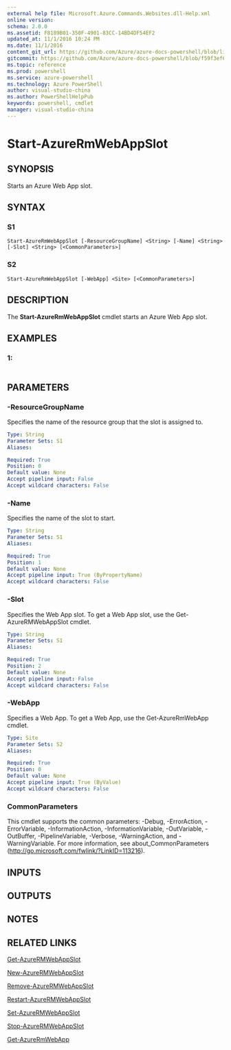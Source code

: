```yaml
---
external help file: Microsoft.Azure.Commands.Websites.dll-Help.xml
online version: 
schema: 2.0.0
ms.assetid: F8189B01-350F-4901-83CC-14BD4DF54EF2
updated_at: 11/1/2016 10:24 PM
ms.date: 11/1/2016
content_git_url: https://github.com/Azure/azure-docs-powershell/blob/live/azureps-cmdlets-docs/ResourceManager/AzureRM.Websites/v2.1.0/Start-AzureRMWebAppSlot.md
gitcommit: https://github.com/Azure/azure-docs-powershell/blob/f59f3ef60bc592383812213e69fd77ba950759ed/azureps-cmdlets-docs/ResourceManager/AzureRM.Websites/v2.1.0/Start-AzureRMWebAppSlot.md
ms.topic: reference
ms.prod: powershell
ms.service: azure-powershell
ms.technology: Azure PowerShell
author: visual-studio-china
ms.author: PowerShellHelpPub
keywords: powershell, cmdlet
manager: visual-studio-china
---
```


# Start-AzureRmWebAppSlot

## SYNOPSIS
Starts an Azure Web App slot.

## SYNTAX

### S1
```
Start-AzureRmWebAppSlot [-ResourceGroupName] <String> [-Name] <String> [-Slot] <String> [<CommonParameters>]
```

### S2
```
Start-AzureRmWebAppSlot [-WebApp] <Site> [<CommonParameters>]
```

## DESCRIPTION
The **Start-AzureRmWebAppSlot** cmdlet starts an Azure Web App slot.

## EXAMPLES

### 1:
```

```

## PARAMETERS

### -ResourceGroupName
Specifies the name of the resource group that the slot is assigned to.

```yaml
Type: String
Parameter Sets: S1
Aliases: 

Required: True
Position: 0
Default value: None
Accept pipeline input: False
Accept wildcard characters: False
```

### -Name
Specifies the name of the slot to start.

```yaml
Type: String
Parameter Sets: S1
Aliases: 

Required: True
Position: 1
Default value: None
Accept pipeline input: True (ByPropertyName)
Accept wildcard characters: False
```

### -Slot
Specifies the Web App slot.
To get a Web App slot, use the Get-AzureRMWebAppSlot cmdlet.

```yaml
Type: String
Parameter Sets: S1
Aliases: 

Required: True
Position: 2
Default value: None
Accept pipeline input: False
Accept wildcard characters: False
```

### -WebApp
Specifies a Web App.
To get a Web App, use the Get-AzureRmWebApp cmdlet.

```yaml
Type: Site
Parameter Sets: S2
Aliases: 

Required: True
Position: 0
Default value: None
Accept pipeline input: True (ByValue)
Accept wildcard characters: False
```

### CommonParameters
This cmdlet supports the common parameters: -Debug, -ErrorAction, -ErrorVariable, -InformationAction, -InformationVariable, -OutVariable, -OutBuffer, -PipelineVariable, -Verbose, -WarningAction, and -WarningVariable. For more information, see about_CommonParameters (http://go.microsoft.com/fwlink/?LinkID=113216).

## INPUTS

## OUTPUTS

## NOTES

## RELATED LINKS

[Get-AzureRMWebAppSlot](xref:ResourceManager/AzureRM.Websites/v2.1.0/Get-AzureRMWebAppSlot.md)

[New-AzureRMWebAppSlot](xref:ResourceManager/AzureRM.Websites/v2.1.0/New-AzureRMWebAppSlot.md)

[Remove-AzureRMWebAppSlot](xref:ResourceManager/AzureRM.Websites/v2.1.0/Remove-AzureRMWebAppSlot.md)

[Restart-AzureRMWebAppSlot](xref:ResourceManager/AzureRM.Websites/v2.1.0/Restart-AzureRMWebAppSlot.md)

[Set-AzureRMWebAppSlot](xref:ResourceManager/AzureRM.Websites/v2.1.0/Set-AzureRMWebAppSlot.md)

[Stop-AzureRMWebAppSlot](xref:ResourceManager/AzureRM.Websites/v2.1.0/Stop-AzureRMWebAppSlot.md)

[Get-AzureRmWebApp](xref:ResourceManager/AzureRM.Websites/v2.1.0/Get-AzureRmWebApp.md)


